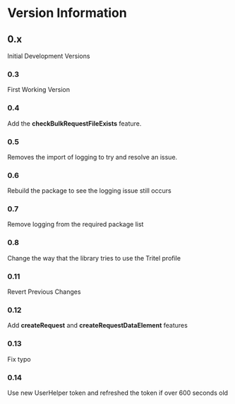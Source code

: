 # Version Information

## 0.x
Initial Development Versions

### 0.3
First Working Version

### 0.4
Add the **checkBulkRequestFileExists** feature.

### 0.5
Removes the import of logging to try and resolve an issue.

### 0.6
Rebuild the package to see the logging issue still occurs

### 0.7
Remove logging from the required package list

### 0.8
Change the way that the library tries to use the Tritel profile

### 0.11
Revert Previous Changes

### 0.12
Add **createRequest** and **createRequestDataElement** features

### 0.13
Fix typo

### 0.14
Use new UserHelper token and refreshed the token if over 600 seconds old
